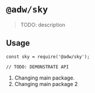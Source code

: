 # `@adw/sky`

> TODO: description

## Usage

```
const sky = require('@adw/sky');

// TODO: DEMONSTRATE API
```

1. Changing main package.
2. Changing main package 2
